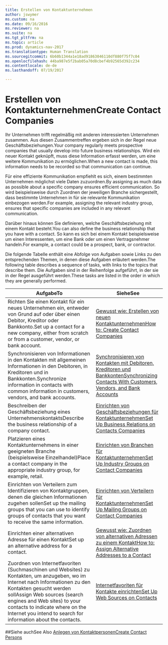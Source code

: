 ```yaml
---
title: Erstellen von Kontaktunternehmen
author: jswymer
ms.custom: na
ms.date: 09/16/2016
ms.reviewer: na
ms.suite: na
ms.tgt_pltfrm: na
ms.topic: article
ms.prod: dynamics-nav-2017
ms.translationtype: Human Translation
ms.sourcegitcommit: 6b60b1344a1e18ad91863046110df880f75f7c04
ms.openlocfilehash: 44ba987e5f2bab05a70d8cbef4b92565d392c234
ms.contentlocale: de-de
ms.lasthandoff: 07/19/2017

---
```

# <a name="create-contact-companies"></a><span data-ttu-id="7d340-102">Erstellen von Kontaktunternehmen</span><span class="sxs-lookup"><span data-stu-id="7d340-102">Create Contact Companies</span></span>
<span data-ttu-id="7d340-103">Ihr Unternehmen trifft regelmäßig mit anderen interessierten Unternehmen zusammen. Aus diesen Zusammentreffen ergeben sich in der Regel neue Geschäftsbeziehungen.</span><span class="sxs-lookup"><span data-stu-id="7d340-103">Your company regularly meets prospective companies that usually develop into future business relationships.</span></span> <span data-ttu-id="7d340-104">Wird ein neuer Kontakt geknüpft, muss diese Information erfasst werden, um eine weitere Kommunikation zu ermöglichen.</span><span class="sxs-lookup"><span data-stu-id="7d340-104">When a new contact is made, this information needs to be recorded so that communication can continue.</span></span>

<span data-ttu-id="7d340-105">Für eine effiziente Kommunikation empfiehlt es sich, einem bestimmten Unternehmen möglichst viele Daten zuzuordnen.</span><span class="sxs-lookup"><span data-stu-id="7d340-105">By assigning as much data as possible about a specific company ensures efficient communication.</span></span> <span data-ttu-id="7d340-106">So wird beispielsweise durch Zuordnen der jeweiligen Branche sichergestellt, dass bestimmte Unternehmen in für sie relevante Kommunikation einbezogen werden.</span><span class="sxs-lookup"><span data-stu-id="7d340-106">For example, assigning the relevant industry group, ensures that specific companies are included in any relevant communication.</span></span>

<span data-ttu-id="7d340-107">Darüber hinaus können Sie definieren, welche Geschäftsbeziehung mit einem Kontakt besteht.</span><span class="sxs-lookup"><span data-stu-id="7d340-107">You can also define the business relationship that you have with a contact.</span></span> <span data-ttu-id="7d340-108">So kann es sich bei einem Kontakt beispielsweise um einen Interessenten, um eine Bank oder um einen Vertragsnehmer handeln.</span><span class="sxs-lookup"><span data-stu-id="7d340-108">For example, a contact could be a prospect, bank, or contractor.</span></span>

<span data-ttu-id="7d340-109">Die folgende Tabelle enthält eine Abfolge von Aufgaben sowie Links zu den entsprechenden Themen, in denen diese Aufgaben erläutert werden.</span><span class="sxs-lookup"><span data-stu-id="7d340-109">The following table describes a sequence of tasks, with links to the topics that describe them.</span></span> <span data-ttu-id="7d340-110">Die Aufgaben sind in der Reihenfolge aufgeführt, in der sie in der Regel ausgeführt werden.</span><span class="sxs-lookup"><span data-stu-id="7d340-110">These tasks are listed in the order in which they are generally performed.</span></span>

|<span data-ttu-id="7d340-111">Aufgabe</span><span class="sxs-lookup"><span data-stu-id="7d340-111">To</span></span> |<span data-ttu-id="7d340-112">Siehe</span><span class="sxs-lookup"><span data-stu-id="7d340-112">See</span></span> |
|---|----|
|<span data-ttu-id="7d340-113">Richten Sie einen Kontakt für ein neues Unternehmen ein, entweder von Grund auf oder über einen Debitor, Kreditor oder Bankkonto.</span><span class="sxs-lookup"><span data-stu-id="7d340-113">Set up a contact for a new company, either from scratch or from a customer, vendor, or bank account.</span></span>|[<span data-ttu-id="7d340-114">Gewusst wie: Erstellen von neuen Kontaktunternehmen</span><span class="sxs-lookup"><span data-stu-id="7d340-114">How to: Create Contact Companies</span></span>](marketing-how-create-contact-companies.md)|
|<span data-ttu-id="7d340-115">Synchronisieren von Informationen in den Kontakten mit allgemeinen Informationen in den Debitoren, in Kreditoren und in Bankkonten.</span><span class="sxs-lookup"><span data-stu-id="7d340-115">Synchronize information in contacts with common information in customers, vendors, and bank accounts.</span></span>|[<span data-ttu-id="7d340-116">Synchronisieren von Kontakten mit Debitoren, Kreditoren und Bankkonten</span><span class="sxs-lookup"><span data-stu-id="7d340-116">Synchronizing Contacts With Customers, Vendors, and Bank Accounts</span></span>](marketing-synchronize-contacts-customers-vendors-bank-accounts.md)|
|<span data-ttu-id="7d340-117">Beschreiben der Geschäftsbeziehung eines Unternehmenskontakts</span><span class="sxs-lookup"><span data-stu-id="7d340-117">Describe the business relationship of a company contact.</span></span>|[<span data-ttu-id="7d340-118">Einrichten von Geschäftsbeziehungen für Kontaktunternehmen</span><span class="sxs-lookup"><span data-stu-id="7d340-118">Set Up Business Relations on Contacts Companies</span></span>](marketing-business-relations.md)|
|<span data-ttu-id="7d340-119">Platzieren eines Kontaktunternehmens in einer geeigneten Branche (beispielsweise Einzelhandel)</span><span class="sxs-lookup"><span data-stu-id="7d340-119">Place a contact company in the appropriate industry group, for example, retail.</span></span>|[<span data-ttu-id="7d340-120">Einrichten von Branchen für Kontaktunternehmen</span><span class="sxs-lookup"><span data-stu-id="7d340-120">Set Up Industry Groups on Contact Companies</span></span>](marketing-industry-groups.md)|
|<span data-ttu-id="7d340-121">Einrichten von Verteilern zum Identifizieren von Kontaktgruppen, denen die gleichen Informationen zugehen sollen</span><span class="sxs-lookup"><span data-stu-id="7d340-121">Set up the mailing groups that you can use to identify groups of contacts that you want to receive the same information.</span></span>|[<span data-ttu-id="7d340-122">Einrichten von Verteilern für Kontaktunternehmen</span><span class="sxs-lookup"><span data-stu-id="7d340-122">Set Up Mailing Groups on Contact Companies</span></span>](marketing-mailing-groups.md)|
|<span data-ttu-id="7d340-123">Einrichten einer alternativen Adresse für einen Kontakt</span><span class="sxs-lookup"><span data-stu-id="7d340-123">Set up an alternative address for a contact.</span></span>|[<span data-ttu-id="7d340-124">Gewusst wie: Zuordnen von alternativen Adressen zu einem Kontakt</span><span class="sxs-lookup"><span data-stu-id="7d340-124">How to: Assign Alternative Addresses to a Contact</span></span>](marketing-how-assign-alternative-address.md)|
|<span data-ttu-id="7d340-125">Zuordnen von Internetfavoriten (Suchmaschinen und Websites) zu Kontakten, um anzugeben, wo im Internet nach Informationen zu den Kontakten gesucht werden soll</span><span class="sxs-lookup"><span data-stu-id="7d340-125">Assign Web sources (search engines and Web sites) to your contacts to indicate where on the Internet you intend to search for information about the contacts.</span></span>|[<span data-ttu-id="7d340-126">Internetfavoriten für Kontakte einrichten</span><span class="sxs-lookup"><span data-stu-id="7d340-126">Set Up Web Sources on Contacts</span></span>](marketing-web-sources.md)|

##<a name="see-also"></a><span data-ttu-id="7d340-127">Siehe auch</span><span class="sxs-lookup"><span data-stu-id="7d340-127">See Also</span></span>
[<span data-ttu-id="7d340-128">Anlegen von Kontaktpersonen</span><span class="sxs-lookup"><span data-stu-id="7d340-128">Create Contact Persons</span></span>](marketing-create-contact-persons.md)

